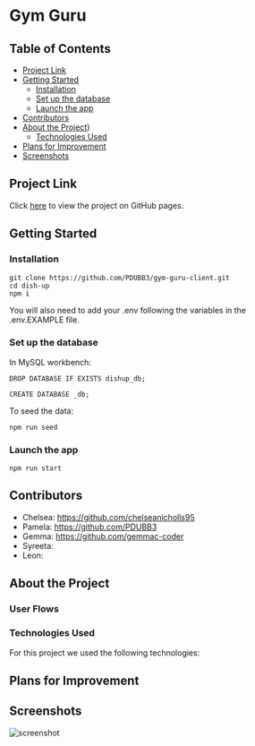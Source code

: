 <h1> Gym Guru  </h1>

<h2> Table of Contents </h2>

- [Project Link](#project-link)
- [Getting Started](#getting-started)
  - [Installation](#installation)
  - [Set up the database](#set-up-the-database)
  - [Launch the app](#launch-the-app)
- [Contributors](#contributors)
- [About the Project](#about-the-project))
  - [Technologies Used](#technologies-used)
- [Plans for Improvement](#plans-for-improvement)
- [Screenshots](#screenshots)

## Project Link

Click [here](https://) to view the project on GitHub pages.

## Getting Started

### Installation

```
git clone https://github.com/PDUBB3/gym-guru-client.git
cd dish-up
npm i
```

You will also need to add your .env following the variables in the .env.EXAMPLE file.

### Set up the database

In MySQL workbench:

```
DROP DATABASE IF EXISTS dishup_db;

CREATE DATABASE _db;
```

To seed the data:

```
npm run seed
```

### Launch the app

```
npm run start
```

## Contributors

- Chelsea: https://github.com/chelseanicholls95
- Pamela: https://github.com/PDUBB3
- Gemma: https://github.com/gemmac-coder
- Syreeta:
- Leon:

## About the Project

### User Flows

### Technologies Used

For this project we used the following technologies:

## Plans for Improvement

## Screenshots

![screenshot]()
